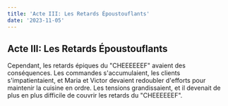 ```yaml
---
title: 'Acte III: Les Retards Époustouflants'
date: '2023-11-05'
---
```


## Acte III: Les Retards Époustouflants

Cependant, les retards épiques du "CHEEEEEEF" avaient des conséquences. Les commandes s'accumulaient, les clients s'impatientaient, et Maria et Victor devaient redoubler d'efforts pour maintenir la cuisine en ordre. Les tensions grandissaient, et il devenait de plus en plus difficile de couvrir les retards du "CHEEEEEEF".
